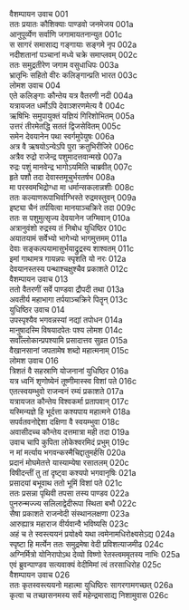 वैशम्पायन उवाच	001  
ततः प्रयातः कौशिक्याः पाण्डवो जनमेजय	001a  
आनुपूर्व्येण सर्वाणि जगामायतनान्युत	001c  
स सागरं समासाद्य गङ्गायाः सङ्गमे नृप	002a  
नदीशतानां पञ्चानां मध्ये चक्रे समाप्लवम्	002c  
ततः समुद्रतीरेण जगाम वसुधाधिपः	003a  
भ्रातृभिः सहितो वीरः कलिङ्गान्प्रति भारत	003c  
लोमश उवाच	004  
एते कलिङ्गाः कौन्तेय यत्र वैतरणी नदी	004a  
यत्रायजत धर्मोऽपि देवाञ्शरणमेत्य वै	004c  
ऋषिभिः समुपायुक्तं यज्ञियं गिरिशोभितम्	005a  
उत्तरं तीरमेतद्धि सततं द्विजसेवितम्	005c  
समेन देवयानेन पथा स्वर्गमुपेयुषः	006a  
अत्र वै ऋषयोऽन्येऽपि पुरा क्रतुभिरीजिरे	006c  
अत्रैव रुद्रो राजेन्द्र पशुमादत्तवान्मखे	007a  
रुद्रः पशुं मानवेन्द्र भागोऽयमिति चाब्रवीत्	007c  
हृते पशौ तदा देवास्तमूचुर्भरतर्षभ	008a  
मा परस्वमभिद्रोग्धा मा धर्मान्सकलान्नशीः	008c  
ततः कल्याणरूपाभिर्वाग्भिस्ते रुद्रमस्तुवन्	009a  
इष्ट्या चैनं तर्पयित्वा मानयाञ्चक्रिरे तदा	009c  
ततः स पशुमुत्सृज्य देवयानेन जग्मिवान्	010a  
अत्रानुवंशो रुद्रस्य तं निबोध युधिष्ठिर	010c  
अयातयामं सर्वेभ्यो भागेभ्यो भागमुत्तमम्	011a  
देवाः सङ्कल्पयामासुर्भयाद्रुद्रस्य शाश्वतम्	011c  
इमां गाथामत्र गायन्नपः स्पृशति यो नरः	012a  
देवयानस्तस्य पन्थाश्चक्षुश्चैव प्रकाशते	012c  
वैशम्पायन उवाच	013  
ततो वैतरणीं सर्वे पाण्डवा द्रौपदी तथा	013a  
अवतीर्य महाभागा तर्पयाञ्चक्रिरे पितॄन्	013c  
युधिष्ठिर उवाच	014  
उपस्पृश्यैव भगवन्नस्यां नद्यां तपोधन	014a  
मानुषादस्मि विषयादपेतः पश्य लोमश	014c  
सर्वाँल्लोकान्प्रपश्यामि प्रसादात्तव सुव्रत	015a  
वैखानसानां जपतामेष शब्दो महात्मनाम्	015c  
लोमश उवाच	016  
त्रिशतं वै सहस्राणि योजनानां युधिष्ठिर	016a  
यत्र ध्वनिं शृणोष्येनं तूष्णीमास्स्व विशां पते	016c  
एतत्स्वयम्भुवो राजन्वनं रम्यं प्रकाशते	017a  
यत्रायजत कौन्तेय विश्वकर्मा प्रतापवान्	017c  
यस्मिन्यज्ञे हि भूर्दत्ता कश्यपाय महात्मने	018a  
सपर्वतवनोद्देशा दक्षिणा वै स्वयम्भुवा	018c  
अवासीदच्च कौन्तेय दत्तमात्रा मही तदा	019a  
उवाच चापि कुपिता लोकेश्वरमिदं प्रभुम्	019c  
न मां मर्त्याय भगवन्कस्मैचिद्दातुमर्हसि	020a  
प्रदानं मोघमेतत्ते यास्याम्येषा रसातलम्	020c  
विषीदन्तीं तु तां दृष्ट्वा कश्यपो भगवानृषिः	021a  
प्रसादयां बभूवाथ ततो भूमिं विशां पते	021c  
ततः प्रसन्ना पृथिवी तपसा तस्य पाण्डव	022a  
पुनरुन्मज्ज्य सलिलाद्वेदीरूपा स्थिता बभौ	022c  
सैषा प्रकाशते राजन्वेदी संस्थानलक्षणा	023a  
आरुह्यात्र महाराज वीर्यवान्वै भविष्यसि	023c  
अहं च ते स्वस्त्ययनं प्रयोक्ष्ये यथा त्वमेनामधिरोक्ष्यसेऽद्य	024a  
स्पृष्टा हि मर्त्येन ततः समुद्रमेषा वेदी प्रविशत्याजमीढ	024c  
अग्निर्मित्रो योनिरापोऽथ देव्यो विष्णो रेतस्त्वममृतस्य नाभिः	025a  
एवं ब्रुवन्पाण्डव सत्यवाक्यं वेदीमिमां त्वं तरसाधिरोह	025c  
वैशम्पायन उवाच	026  
ततः कृतस्वस्त्ययनो महात्मा युधिष्ठिरः सागरगामगच्छत्	026a  
कृत्वा च तच्छासनमस्य सर्वं महेन्द्रमासाद्य निशामुवास	026c  
